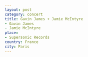 ```yaml
---
layout: post
category: concert
title: Gavin James + Jamie McIntyre
- Gavin James
- Jamie McIntyre
place: 
- Supersonic Records
country: France
city: Paris
---
```


